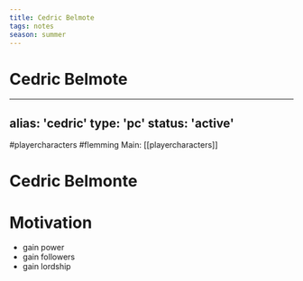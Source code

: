 ```yaml
---
title: Cedric Belmote
tags: notes
season: summer
---
```

 
# Cedric Belmote
---
alias: 'cedric'
type: 'pc'
status: 'active'
---
#playercharacters  #flemming
Main: [[playercharacters]]

# Cedric Belmonte

# Motivation
- gain power
- gain followers
- gain lordship
